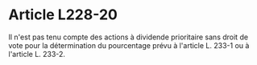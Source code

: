 # Article L228-20

Il n'est pas tenu compte des actions à dividende prioritaire sans droit de vote pour la détermination du pourcentage prévu à l'article L. 233-1 ou à l'article L. 233-2.